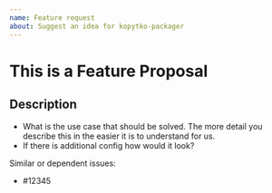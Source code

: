 ```yaml
---
name: Feature request
about: Suggest an idea for kopytko-packager
---
```


<!--
1. If you have a question and not a feature request please ask first at https://github.com/getndazn/kopytko-packager/issues
2. Please check if an issue already exists. This feature may have already been requested
3. Check out and follow our Guidelines: https://github.com/getndazn/kopytko-packager/blob/master/CONTRIBUTING.md
4. Fill out the whole template so we have a good overview on the issue
5. Do not remove any section of the template. If something is not applicable leave it empty but leave it in the Issue
6. Please follow the template, otherwise we'll have to ask you to update it
-->

# This is a Feature Proposal

## Description

* What is the use case that should be solved. The more detail you describe this in the easier it is to understand for us.
* If there is additional config how would it look?

Similar or dependent issues:
* #12345
